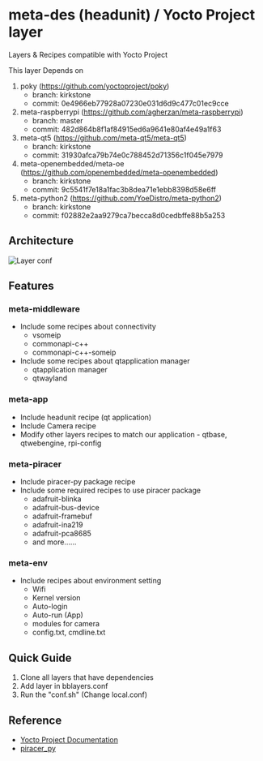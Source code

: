# meta-des (headunit) / Yocto Project layer

Layers & Recipes compatible with Yocto Project

This layer Depends on

1. poky (https://github.com/yoctoproject/poky)
   - branch: kirkstone
   - commit: 0e4966eb77928a07230e031d6d9c477c01ec9cce
2. meta-raspberrypi (https://github.com/agherzan/meta-raspberrypi)
   - branch: master
   - commit: 482d864b8f1af84915ed6a9641e80af4e49a1f63
3. meta-qt5 (https://github.com/meta-qt5/meta-qt5)
   - branch: kirkstone
   - commit: 31930afca79b74e0c788452d71356c1f045e7979
4. meta-openembedded/meta-oe (https://github.com/openembedded/meta-openembedded)
   - branch: kirkstone
   - commit: 9c5541f7e18a1fac3b8dea71e1ebb8398d58e6ff
5. meta-python2 (https://github.com/YoeDistro/meta-python2)
   - branch: kirkstone
   - commit: f02882e2aa9279ca7becca8d0cedbffe88b5a253

## Architecture
![Layer conf](https://github.com/SEA-ME-Team4/meta-des/assets/55338823/b12c9d42-251d-4b29-92e0-724dcfeec7fa)

## Features

### meta-middleware

- Include some recipes about connectivity 
    - vsomeip
    - commonapi-c++
    - commonapi-c++-someip
- Include some recipes about qtapplication manager
   - qtapplication manager
   - qtwayland 

### meta-app

- Include headunit recipe (qt application)
- Include Camera recipe
- Modify other layers recipes to match our application - qtbase, qtwebengine, rpi-config

### meta-piracer 

- Include piracer-py package recipe
- Include some required recipes to use piracer package  
    - adafruit-blinka
    - adafruit-bus-device
    - adafruit-framebuf
    - adafruit-ina219
    - adafruit-pca8685
    - and more......

### meta-env

- Include recipes about environment setting
    - Wifi
    - Kernel version
    - Auto-login
    - Auto-run (App)
    - modules for camera
    - config.txt, cmdline.txt

## Quick Guide
1. Clone all layers that have dependencies
2. Add layer in bblayers.conf 
3. Run the "conf.sh" (Change local.conf)

## Reference
- [Yocto Project Documentation](https://docs.yoctoproject.org/4.0.12/singleindex.html)
- [piracer_py](https://github.com/twyleg/piracer_py)
